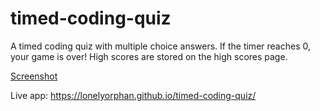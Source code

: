 # timed-coding-quiz

A timed coding quiz with multiple choice answers.
If the timer reaches 0, your game is over!
High scores are stored on the high scores page.

[Screenshot](./assets/images/screenshot.jpg)

Live app: https://lonelyorphan.github.io/timed-coding-quiz/

